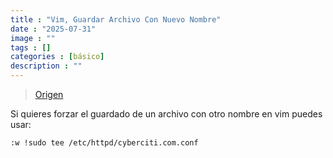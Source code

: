 ```yaml
---
title : "Vim, Guardar Archivo Con Nuevo Nombre"
date : "2025-07-31"
image : ""
tags : []
categories : [básico]
description : ""
---
```



> [Origen](https://www.cyberciti.biz/faq/how-to-save-existing-file-to-a-new-file-save-as-in-vi-vim/)

Si quieres forzar el guardado de un archivo con otro nombre en vim puedes usar:

```vim
:w !sudo tee /etc/httpd/cyberciti.com.conf
```
